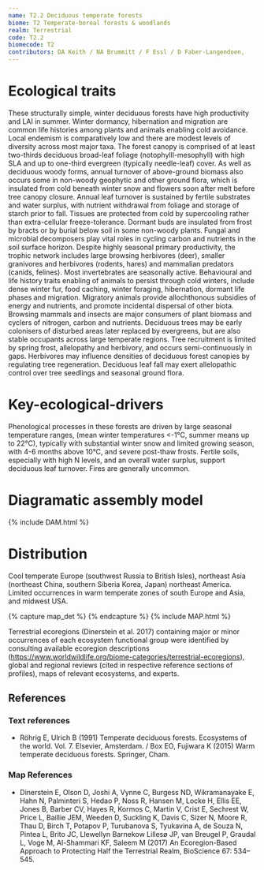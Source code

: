 ```yaml
---
name: T2.2 Deciduous temperate forests
biome: T2 Temperate-boreal forests & woodlands
realm: Terrestrial
code: T2.2
biomecode: T2
contributors: DA Keith / NA Brummitt / F Essl / D Faber-Langendoen,
---
```


# Ecological traits


 These structurally simple, winter deciduous forests have high productivity and LAI in summer. Winter dormancy, hibernation and migration are common life histories among plants and animals enabling cold avoidance. Local endemism is comparatively low and there are modest levels of diversity across most major taxa. The forest canopy is comprised of at least two-thirds deciduous broad-leaf foliage (notophylll-mesophyll) with high SLA and up to one-third evergreen (typically needle-leaf) cover. As well as deciduous woody forms, annual turnover of above-ground biomass also occurs some in non-woody geophytic and other ground flora, which is insulated from cold beneath winter snow and flowers soon after melt before tree canopy closure. Annual leaf turnover is sustained by fertile substrates and water surplus, with nutrient withdrawal from foliage and storage of starch prior to fall. Tissues are protected from cold by supercooling rather than extra-cellular freeze-tolerance. Dormant buds are insulated from frost by bracts or by burial below soil in some non-woody plants. Fungal and microbial decomposers play vital roles in cycling carbon and nutrients in the soil surface horizon. Despite highly seasonal primary productivity, the trophic network includes large browsing herbivores (deer), smaller granivores and herbivores (rodents, hares) and mammalian predators (canids, felines). Most invertebrates are seasonally active. Behavioural and life history traits enabling of animals to persist through cold winters, include dense winter fur, food caching, winter foraging, hibernation, dormant life phases and migration. Migratory animals provide allochthonous subsidies of energy and nutrients, and promote incidental dispersal of other biota. Browsing mammals and insects are major consumers of plant biomass and cyclers of nitrogen, carbon and nutrients. Deciduous trees may be early colonisers of disturbed areas later replaced by evergreens, but are also stable occupants across large temperate regions. Tree recruitment is limited by spring frost, allelopathy and herbivory, and occurs semi-continuously in gaps. Herbivores may influence densities of deciduous forest canopies by regulating tree regeneration. Deciduous leaf fall may exert allelopathic control over tree seedlings and seasonal ground flora.


# Key-ecological-drivers


 Phenological processes in these forests are driven by large seasonal temperature ranges, (mean winter temperatures <-1°C, summer means  up to 22°C), typically with substantial winter snow and limited growing season, with 4-6 months above 10°C, and severe post-thaw frosts. Fertile soils, especially with high N levels, and an overall water surplus, support deciduous leaf turnover. Fires are generally uncommon.

# Diagramatic assembly model

 {% include DAM.html %}

# Distribution


Cool temperate Europe (southwest Russia to British Isles), northeast Asia (northeast China, southern Siberia Korea, Japan) northeast America. Limited occurrences in warm temperate zones of south Europe and Asia, and midwest USA.

{% capture map_det %}  {% endcapture %}
{% include MAP.html %}

Terrestrial ecoregions (Dinerstein et al. 2017) containing major or minor occurrences of each ecosystem functional group were identified by consulting available ecoregion descriptions (https://www.worldwildlife.org/biome-categories/terrestrial-ecoregions), global and regional reviews (cited in respective reference sections of profiles), maps of relevant ecosystems, and experts.

## References
### Text references
* Röhrig E, Ulrich B (1991) Temperate deciduous forests. Ecosystems of the world. Vol. 7. Elsevier, Amsterdam.  / Box EO, Fujiwara K (2015) Warm temperate deciduous forests. Springer, Cham.
### Map References
* Dinerstein E, Olson D, Joshi A, Vynne C, Burgess ND, Wikramanayake E, Hahn N, Palminteri S, Hedao P, Noss R, Hansen M, Locke H, Ellis EE, Jones B, Barber CV, Hayes R, Kormos C, Martin V, Crist E, Sechrest W, Price L, Baillie JEM, Weeden D, Suckling K, Davis C, Sizer N, Moore R, Thau D, Birch T, Potapov P, Turubanova S, Tyukavina A, de Souza N, Pintea L, Brito JC, Llewellyn Barnekow Lillesø JP, van Breugel P, Graudal L, Voge M, Al-Shammari KF, Saleem M (2017) An Ecoregion-Based Approach to Protecting Half the Terrestrial Realm, BioScience 67: 534–545.
